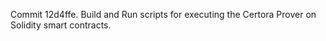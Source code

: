 Commit 12d4ffe.                    Build and Run scripts for executing the Certora Prover on Solidity smart contracts.